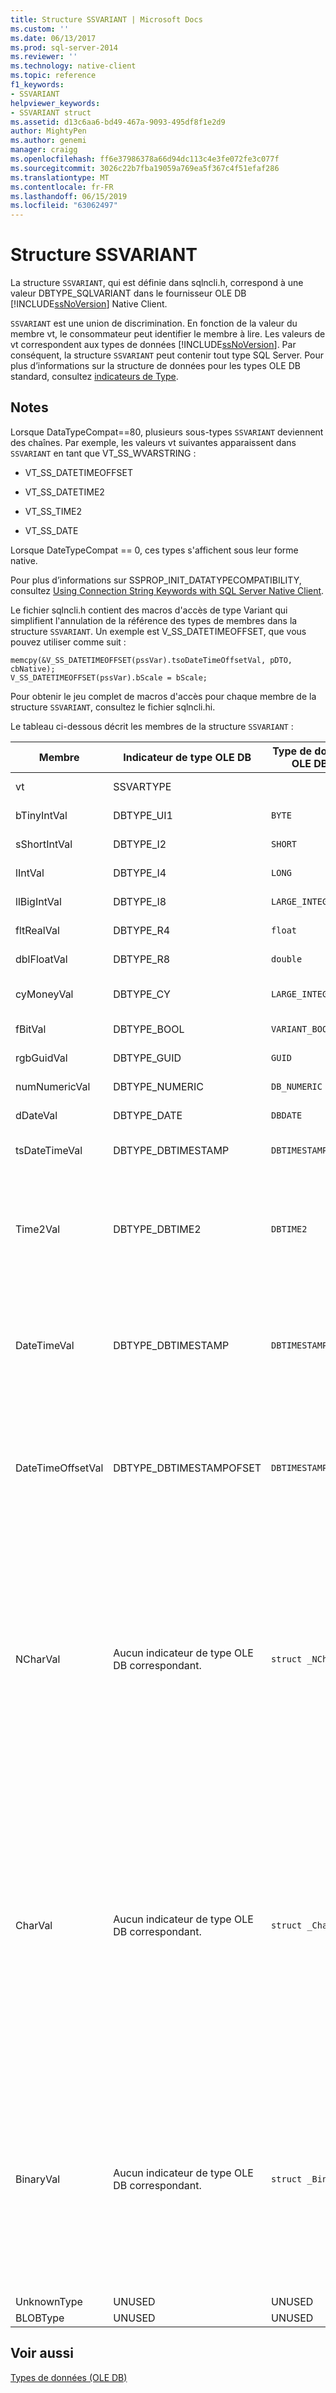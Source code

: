 ```yaml
---
title: Structure SSVARIANT | Microsoft Docs
ms.custom: ''
ms.date: 06/13/2017
ms.prod: sql-server-2014
ms.reviewer: ''
ms.technology: native-client
ms.topic: reference
f1_keywords:
- SSVARIANT
helpviewer_keywords:
- SSVARIANT struct
ms.assetid: d13c6aa6-bd49-467a-9093-495df8f1e2d9
author: MightyPen
ms.author: genemi
manager: craigg
ms.openlocfilehash: ff6e37986378a66d94dc113c4e3fe072fe3c077f
ms.sourcegitcommit: 3026c22b7fba19059a769ea5f367c4f51efaf286
ms.translationtype: MT
ms.contentlocale: fr-FR
ms.lasthandoff: 06/15/2019
ms.locfileid: "63062497"
---
```

# <a name="ssvariant-structure"></a>Structure SSVARIANT
  La structure `SSVARIANT`, qui est définie dans sqlncli.h, correspond à une valeur DBTYPE_SQLVARIANT dans le fournisseur OLE DB [!INCLUDE[ssNoVersion](../../includes/ssnoversion-md.md)] Native Client.  
  
 `SSVARIANT` est une union de discrimination. En fonction de la valeur du membre vt, le consommateur peut identifier le membre à lire. Les valeurs de vt correspondent aux types de données [!INCLUDE[ssNoVersion](../../includes/ssnoversion-md.md)]. Par conséquent, la structure `SSVARIANT` peut contenir tout type SQL Server. Pour plus d’informations sur la structure de données pour les types OLE DB standard, consultez [indicateurs de Type](https://go.microsoft.com/fwlink/?LinkId=122171).  
  
## <a name="remarks"></a>Notes  
 Lorsque DataTypeCompat==80, plusieurs sous-types `SSVARIANT` deviennent des chaînes. Par exemple, les valeurs vt suivantes apparaissent dans `SSVARIANT` en tant que VT_SS_WVARSTRING :  
  
-   VT_SS_DATETIMEOFFSET  
  
-   VT_SS_DATETIME2  
  
-   VT_SS_TIME2  
  
-   VT_SS_DATE  
  
 Lorsque DateTypeCompat == 0, ces types s'affichent sous leur forme native.  
  
 Pour plus d’informations sur SSPROP_INIT_DATATYPECOMPATIBILITY, consultez [Using Connection String Keywords with SQL Server Native Client](../native-client/applications/using-connection-string-keywords-with-sql-server-native-client.md).  
  
 Le fichier sqlncli.h contient des macros d'accès de type Variant qui simplifient l'annulation de la référence des types de membres dans la structure `SSVARIANT`. Un exemple est V_SS_DATETIMEOFFSET, que vous pouvez utiliser comme suit :  
  
```  
memcpy(&V_SS_DATETIMEOFFSET(pssVar).tsoDateTimeOffsetVal, pDTO, cbNative);  
V_SS_DATETIMEOFFSET(pssVar).bScale = bScale;  
```  
  
 Pour obtenir le jeu complet de macros d'accès pour chaque membre de la structure `SSVARIANT`, consultez le fichier sqlncli.hi.  
  
 Le tableau ci-dessous décrit les membres de la structure `SSVARIANT` :  
  
|Membre|Indicateur de type OLE DB|Type de données OLE DB C|Valeur vt|Commentaires|  
|------------|---------------------------|------------------------|--------------|--------------|  
|vt|SSVARTYPE|||Spécifie le type de valeur contenu dans la structure `SSVARIANT`.|  
|bTinyIntVal|DBTYPE_UI1|`BYTE`|`VT_SS_UI1`|Prend en charge le type de données `tinyint`[!INCLUDE[ssNoVersion](../../includes/ssnoversion-md.md)].|  
|sShortIntVal|DBTYPE_I2|`SHORT`|`VT_SS_I2`|Prend en charge le type de données `smallint`[!INCLUDE[ssNoVersion](../../includes/ssnoversion-md.md)].|  
|lIntVal|DBTYPE_I4|`LONG`|`VT_SS_I4`|Prend en charge le type de données `int`[!INCLUDE[ssNoVersion](../../includes/ssnoversion-md.md)].|  
|llBigIntVal|DBTYPE_I8|`LARGE_INTEGER`|`VT_SS_I8`|Prend en charge le type de données `bigint`[!INCLUDE[ssNoVersion](../../includes/ssnoversion-md.md)].|  
|fltRealVal|DBTYPE_R4|`float`|`VT_SS_R4`|Prend en charge le type de données `real`[!INCLUDE[ssNoVersion](../../includes/ssnoversion-md.md)].|  
|dblFloatVal|DBTYPE_R8|`double`|`VT_SS_R8`|Prend en charge le type de données `float`[!INCLUDE[ssNoVersion](../../includes/ssnoversion-md.md)].|  
|cyMoneyVal|DBTYPE_CY|`LARGE_INTEGER`|**VT_SS_MONEY VT_SS_SMALLMONEY**|Prend en charge la `money` et **smallmoney** [!INCLUDE[ssNoVersion](../../includes/ssnoversion-md.md)] types de données.|  
|fBitVal|DBTYPE_BOOL|`VARIANT_BOOL`|`VT_SS_BIT`|Prend en charge le type de données `bit`[!INCLUDE[ssNoVersion](../../includes/ssnoversion-md.md)].|  
|rgbGuidVal|DBTYPE_GUID|`GUID`|`VT_SS_GUID`|Prend en charge le type de données `uniqueidentifier`[!INCLUDE[ssNoVersion](../../includes/ssnoversion-md.md)].|  
|numNumericVal|DBTYPE_NUMERIC|`DB_NUMERIC`|`VT_SS_NUMERIC`|Prend en charge le type de données `numeric`[!INCLUDE[ssNoVersion](../../includes/ssnoversion-md.md)].|  
|dDateVal|DBTYPE_DATE|`DBDATE`|`VT_SS_DATE`|Prend en charge le type de données `date`[!INCLUDE[ssNoVersion](../../includes/ssnoversion-md.md)].|  
|tsDateTimeVal|DBTYPE_DBTIMESTAMP|`DBTIMESTAMP`|`VT_SS_SMALLDATETIME VT_SS_DATETIME VT_SS_DATETIME2`|Prend en charge les types de données `smalldatetime`, `datetime` et `datetime2`[!INCLUDE[ssNoVersion](../../includes/ssnoversion-md.md)].|  
|Time2Val|DBTYPE_DBTIME2|`DBTIME2`|`VT_SS_TIME2`|Prend en charge le type de données `time`[!INCLUDE[ssNoVersion](../../includes/ssnoversion-md.md)].<br /><br /> Inclut les membres suivants :<br /><br /> *tTime2Val* (`DBTIME2`)<br /><br /> *bScale* (`BYTE`) spécifie l’échelle pour *tTime2Val* valeur.|  
|DateTimeVal|DBTYPE_DBTIMESTAMP|`DBTIMESTAMP`|`VT_SS_DATETIME2`|Prend en charge le type de données `datetime2`[!INCLUDE[ssNoVersion](../../includes/ssnoversion-md.md)].<br /><br /> Inclut les membres suivants :<br /><br /> *tsDataTimeVal* (DBTIMESTAMP)<br /><br /> *bScale* (`BYTE`) spécifie l’échelle pour *tsDataTimeVal* valeur.|  
|DateTimeOffsetVal|DBTYPE_DBTIMESTAMPOFSET|`DBTIMESTAMPOFFSET`|`VT_SS_DATETIMEOFFSET`|Prend en charge le type de données `datetimeoffset`[!INCLUDE[ssNoVersion](../../includes/ssnoversion-md.md)].<br /><br /> Inclut les membres suivants :<br /><br /> *tsoDateTimeOffsetVal* (`DBTIMESTAMPOFFSET`)<br /><br /> *bScale* (`BYTE`) spécifie l’échelle pour *tsoDateTimeOffsetVal* valeur.|  
|NCharVal|Aucun indicateur de type OLE DB correspondant.|`struct _NCharVal`|`VT_SS_WVARSTRING,`<br /><br /> `VT_SS_WSTRING`|Prend en charge la `nchar` et **nvarchar** [!INCLUDE[ssNoVersion](../../includes/ssnoversion-md.md)] types de données.<br /><br /> Inclut les membres suivants :<br /><br /> *sActualLength* (`SHORT`) spécifie la longueur réelle de la chaîne vers laquelle *pwchNCharVal* points. N'inclut pas le zéro de fin.<br /><br /> *sMaxLength* (`SHORT`) spécifie la longueur maximale de la chaîne vers laquelle *pwchNCharVal* points.<br /><br /> *pwchNCharVal* (`WCHAR` \*) pointeur vers la chaîne.<br /><br /> Membres non utilisés : *rgbReserved*, *dwReserved*, et *pwchReserved*.|  
|CharVal|Aucun indicateur de type OLE DB correspondant.|`struct _CharVal`|`VT_SS_STRING,`<br /><br /> `VT_SS_VARSTRING`|Prend en charge la `char` et **varchar** [!INCLUDE[ssNoVersion](../../includes/ssnoversion-md.md)] types de données.<br /><br /> Inclut les membres suivants :<br /><br /> *sActualLength* (`SHORT`) spécifie la longueur réelle de la chaîne vers laquelle *pchCharVal* points. N'inclut pas le zéro de fin.<br /><br /> *sMaxLength* (`SHORT`) spécifie la longueur maximale de la chaîne vers laquelle *pchCharVal* points.<br /><br /> *pchCharVal* (`CHAR` \*) pointeur vers la chaîne.<br /><br /> Membres non utilisés :<br /><br /> *rgbReserved*, *dwReserved*, et *pwchReserved*.|  
|BinaryVal|Aucun indicateur de type OLE DB correspondant.|`struct _BinaryVal`|`VT_SS_VARBINARY,`<br /><br /> `VT_SS_BINARY`|Prend en charge la `binary` et **varbinary** [!INCLUDE[ssNoVersion](../../includes/ssnoversion-md.md)] types de données.<br /><br /> Inclut les membres suivants :<br /><br /> *sActualLength* (`SHORT`) indique la longueur réelle des données vers lesquelles *prgbBinaryVal* points.<br /><br /> *sMaxLength* (`SHORT`) spécifie la longueur maximale des données vers lesquelles *prgbBinaryVal* points.<br /><br /> *prgbBinaryVal* (`BYTE` \*) pointeur vers les données binaires.<br /><br /> Membre non utilisé : *dwReserved*.|  
|UnknownType|UNUSED|UNUSED|UNUSED|UNUSED|  
|BLOBType|UNUSED|UNUSED|UNUSED|UNUSED|  
  
## <a name="see-also"></a>Voir aussi  
 [Types de données &#40;OLE DB&#41;](data-types-ole-db.md)  
  
  
